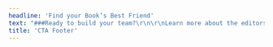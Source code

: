 ```yaml
---
headline: 'Find your Book’s Best Friend'
text: "###Ready to build your team?\r\n\r\nLearn more about the editors at Book Light Editorial.\r\n\r\n#### Carly Hayward, Laura Dennison, and Michelle Welch\r\n\r\n[![Carly Hayward]({{ url('theme://images/profile/Book_Light_Editorial_Carly_Hayward_small.jpg') }}){.cta-profile-img}](/team#carly)\r\n[![Laura Dennison]({{ url('theme://images/profile/Book_Light_Editorial_Laura_Dennison_small.jpg') }}){.cta-profile-img}](/team#laura)\r\n\r\n[Our Team](/team){.button}"
title: 'CTA Footer'
---
```


